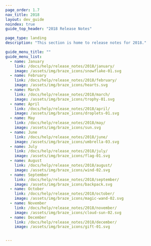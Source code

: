 ```yaml
---
page_order: 1.7
nav_title: 2018
layout: dev_guide
noindex: true
guide_top_header: "2018 Release Notes"

page_type: landing
description: "This section is home to release notes for 2018."

guide_menu_title: ""
guide_menu_list:
  - name: January
    link: /docs/help/release_notes/2018/january/
    image: /assets/img/braze_icons/snowflake-01.svg
  - name: February
    link: /docs/help/release_notes/2018/february/
    image: /assets/img/braze_icons/hearts.svg
  - name: March
    link: /docs/help/release_notes/2018/march/
    image: /assets/img/braze_icons/trophy-01.svg
  - name: April
    link: /docs/help/release_notes/2018/april/
    image: /assets/img/braze_icons/droplets-01.svg
  - name: May
    link: /docs/help/release_notes/2018/may/
    image: /assets/img/braze_icons/sun.svg
  - name: June
    link: /docs/help/release_notes/2018/june/
    image: /assets/img/braze_icons/umbrella-03.svg
  - name: July
    link: /docs/help/release_notes/2018/july/
    image: /assets/img/braze_icons/flag-01.svg
  - name: August
    link: /docs/help/release_notes/2018/august/
    image: /assets/img/braze_icons/wind-02.svg
  - name: September
    link: /docs/help/release_notes/2018/september/
    image: /assets/img/braze_icons/backpack.svg
  - name: October
    link: /docs/help/release_notes/2018/october/
    image: /assets/img/braze_icons/magic-wand-02.svg
  - name: November
    link: /docs/help/release_notes/2018/november/
    image: /assets/img/braze_icons/cloud-sun-02.svg
  - name: December
    link: /docs/help/release_notes/2018/december/
    image: /assets/img/braze_icons/gift-01.svg


---
```

